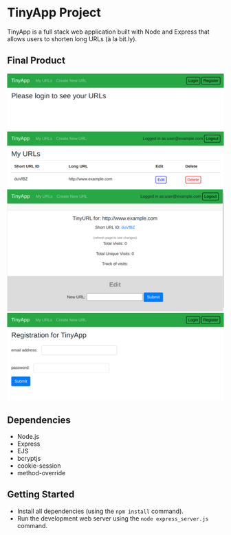 # TinyApp Project

TinyApp is a full stack web application built with Node and Express that allows users to shorten long URLs (à la bit.ly).

## Final Product

!["Screenshot of URLs page"](https://github.com/Luna123j/tinyapp/blob/master/docs/url_page.png)
!["Screenshot of URLs page ater login"](https://github.com/Luna123j/tinyapp/blob/master/docs/urls_page_after_login.png)
!["Screenshot of edit url page"](https://github.com/Luna123j/tinyapp/blob/master/docs/edit_urls_page.png)
!["Screenshot of register page"](https://github.com/Luna123j/tinyapp/blob/master/docs/urls_registration_page.png)

## Dependencies

- Node.js
- Express
- EJS
- bcryptjs
- cookie-session
- method-override

## Getting Started

- Install all dependencies (using the `npm install` command).
- Run the development web server using the `node express_server.js` command.